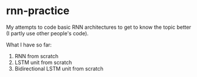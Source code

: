 # rnn-practice
My attempts to code basic RNN architectures to get to know the topic better (I partly use other people's code).

What I have so far:
1) RNN from scratch
2) LSTM unit from scratch
3) Bidirectional LSTM unit from scratch
